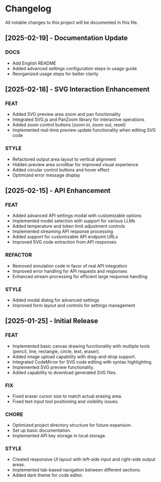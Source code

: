 # Changelog

All notable changes to this project will be documented in this file.

## [2025-02-19] - Documentation Update

### DOCS
- Add English README
- Added advanced settings configuration steps in usage guide
- Reorganized usage steps for better clarity

## [2025-02-18] - SVG Interaction Enhancement

### FEAT
- Added SVG preview area zoom and pan functionality
- Integrated SVG.js and PanZoom library for interactive operations
- Added zoom control buttons (zoom in, zoom out, reset)
- Implemented real-time preview update functionality when editing SVG code

### STYLE
- Refactored output area layout to vertical alignment
- Hidden preview area scrollbar for improved visual experience
- Added circular control buttons and hover effect
- Optimized error message display

## [2025-02-15] - API Enhancement

### FEAT
- Added advanced API settings modal with customizable options
- Implemented model selection with support for various LLMs
- Added temperature and token limit adjustment controls
- Implemented streaming API response processing
- Added support for customizable API endpoint URLs
- Improved SVG code extraction from API responses

### REFACTOR
- Removed simulation code in favor of real API integration
- Improved error handling for API requests and responses
- Enhanced stream processing for efficient large response handling

### STYLE
- Added modal dialog for advanced settings
- Improved form layout and controls for settings management

## [2025-01-25] - Initial Release

### FEAT
- Implemented basic canvas drawing functionality with multiple tools (pencil, line, rectangle, circle, text, eraser).
- Added image upload capability with drag-and-drop support.
- Integrated CodeMirror for SVG code editing with syntax highlighting.
- Implemented SVG preview functionality.
- Added capability to download generated SVG files.

### FIX
- Fixed eraser cursor size to match actual erasing area.
- Fixed text input tool positioning and visibility issues.

### CHORE
- Optimized project directory structure for future expansion.
- Set up basic documentation.
- Implemented API key storage in local storage.

### STYLE
- Created responsive UI layout with left-side input and right-side output areas.
- Implemented tab-based navigation between different sections.
- Added dark theme for code editor.
